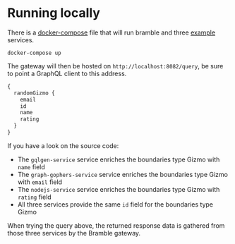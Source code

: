 # Running locally

There is a [docker-compose](./docker-compose.yaml) file that will run bramble and three [example](./examples) services.

```
docker-compose up
```

The gateway will then be hosted on `http://localhost:8082/query`, be sure to point a GraphQL client to this address.

```graphql
{
  randomGizmo {
    email
    id
    name
    rating
  }
}
```
If you have a look on the source code:
- The `gqlgen-service` service enriches the boundaries type Gizmo with `name` field
- The `graph-gophers-service` service enriches the boundaries type Gizmo with `email` field
- The `nodejs-service` service enriches the boundaries type Gizmo with `rating` field
- All three services provide the same `id` field for the boundaries type Gizmo

When trying the query above, the returned response data is gathered from those three services by the Bramble gateway.
